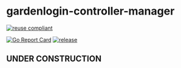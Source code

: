 # gardenlogin-controller-manager

[![reuse compliant](https://reuse.software/badge/reuse-compliant.svg)](https://reuse.software/)

[![Go Report Card](https://goreportcard.com/badge/github.com/gardener/gardenlogin-controller-manager)](https://goreportcard.com/report/github.com/gardener/gardenlogin-controller-manager)
[![release](https://badge.fury.io/gh/gardener%2Fgardenlogin-controller-manager.svg)](https://badge.fury.io/gh/gardener%2Fgardenlogin-controller-manager)

## UNDER CONSTRUCTION



